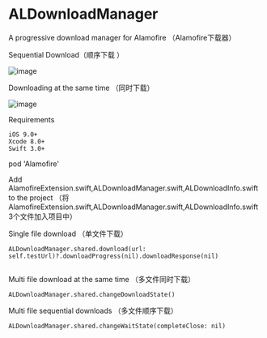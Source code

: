 # ALDownloadManager
A progressive download manager for Alamofire （Alamofire下载器）


 
Sequential Download（顺序下载 ）

 ![image](https://github.com/Yvent/ALDownloadManager/blob/master/Resource/2017-12-11%2011_49_36.gif)  

Downloading at the same time （同时下载）

 ![image](https://github.com/Yvent/ALDownloadManager/blob/master/Resource/2017-12-11%2011_50_44.gif)



Requirements
 ````
iOS 9.0+ 
Xcode 8.0+
Swift 3.0+
 ````
 pod 'Alamofire'
 
 Add AlamofireExtension.swift,ALDownloadManager.swift,ALDownloadInfo.swift to the project 
 （将  AlamofireExtension.swift,ALDownloadManager.swift,ALDownloadInfo.swift 3个文件加入项目中）
 
Single file download （单文件下载）
 ````
ALDownloadManager.shared.download(url: self.testUrl)?.downloadProgress(nil).downloadResponse(nil)
                    
````
Multi file download at the same time （多文件同时下载）
 ````
ALDownloadManager.shared.changeDownloadState()
````
Multi file sequential downloads （多文件顺序下载）
````
ALDownloadManager.shared.changeWaitState(completeClose: nil)
````
